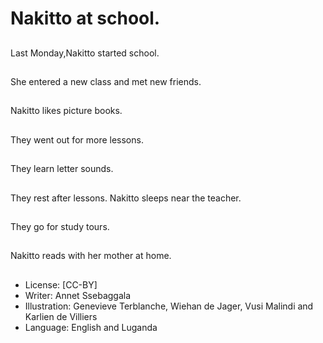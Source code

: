 # Nakitto at school.

##
Last Monday,Nakitto
started school.

##
She entered a new
class and met new
friends.

##
Nakitto likes picture books.

##
They went out for more
lessons.

##
They learn letter
sounds.

##
They rest after lessons.
Nakitto sleeps near the
teacher.

##
They go for study tours.

##
Nakitto reads with her
mother at home.

##
* License: [CC-BY]
* Writer: Annet Ssebaggala
* Illustration: Genevieve Terblanche, Wiehan de Jager, Vusi Malindi and Karlien de Villiers
* Language: English and Luganda
